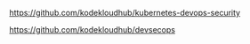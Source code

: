 https://github.com/kodekloudhub/kubernetes-devops-security

https://github.com/kodekloudhub/devsecops